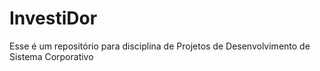 # InvestiDor
Esse é um repositório para disciplina de Projetos de Desenvolvimento de Sistema Corporativo

